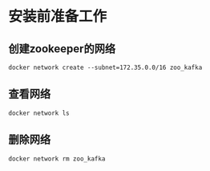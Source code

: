 

# 安装前准备工作
## 创建zookeeper的网络
```
docker network create --subnet=172.35.0.0/16 zoo_kafka
```
## 查看网络
```
docker network ls
```
## 删除网络
```
docker network rm zoo_kafka
```
